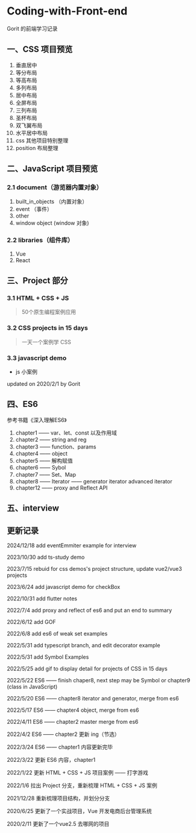 # Coding-with-Front-end

Gorit 的前端学习记录

## 一、CSS 项目预览  

1. 垂直居中
2. 等分布局  
3. 等高布局
4. 多列布局
5. 居中布局
6. 全屏布局
7. 三列布局
8. 圣杯布局
9. 双飞翼布局
10. 水平居中布局
11. css 其他项目特别整理  
12. position 布局整理

## 二、JavaScript 项目预览  

### 2.1 document（游览器内置对象）

1. built_in_objects （内置对象）
2. event （事件）  
3. other  
4. window object (window 对象)  

### 2.2 libraries（组件库）

1. Vue
2. React

## 三、Project 部分

### 3.1 HTML + CSS + JS

> 50个原生编程案例应用

### 3.2 CSS projects in 15 days

> 一天一个案例学 CSS

### 3.3 javascript demo

- js 小案例

updated on 2020/2/1 by Gorit  

## 四、ES6

参考书籍《深入理解ES6》

1. chapter1 —— var、let、const 以及作用域
2. chapter2 —— string and reg
3. chapter3 —— function、params
4. chapter4 —— object  
5. chapter5 —— 解构赋值
6. chapter6 —— Sybol
7. chapter7 —— Set、Map
8. chapter8 —— Iterator —— generator iterator advanced iterator
9. chapter12 —— proxy and Reflect API

## 五、interview



## 更新记录

2024/12/18 add eventEmmiter example for interview

2023/10/30 add ts-study demo

2023/7/15 rebuid for css demos's project structure, update vue2/vue3 projects

2023/6/24 add javascript demo for checkBox
 
2022/10/31 add flutter notes

2022/7/4 add proxy and reflect of es6 and put an end to summary

2022/6/12 add GOF

2022/6/8 add es6 of weak set examples

2022/5/31 add typescript branch, and edit decorator example

2022/5/31 add Symbol Examples

2022/5/25 add gif to display detail for projects of CSS in 15 days

2022/5/22 ES6 —— finish chaper8, next step may be Symbol or chapter9 (class in JavaScript)

2022/5/20 ES6 —— chapter8 iterator and generator, merge from es6

2022/5/17 ES6 —— chapter4 object, merge from es6

2022/4/11 ES6 —— chapter2 master merge from es6

2022/4/2 ES6 —— chapter2 更新 ing（节选）

2022/3/24 ES6 —— chapter1 内容更新完毕

2022/3/22 更新 ES6 内容，chapter1

2022/1/22 更新 HTML + CSS + JS 项目案例 —— 打字游戏  

2022/1/6 拉出 Project 分支，重新梳理 HTML + CSS + JS 案例

2021/12/28 重新梳理项目结构，并划分分支

2020/6/25 更新了一个实战项目，Vue 开发电商后台管理系统  

2020/2/11 更新了一个vue2.5 去哪网的项目  
